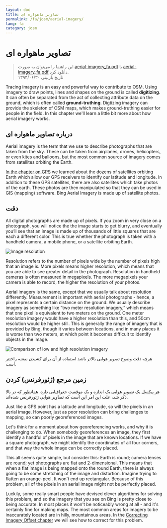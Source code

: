 ```yaml
---
layout: doc
title: تصاویر ماهواره ای
permalink: /fa/josm/aerial-imagery/
lang: fa
category: josm
---
```


تصاویر ماهواره ای
================

> این راهنما را می‌توان به صورت [aerial-imagery_fa.odt](/files/aerial-imagery_fa.odt) یا [aerial-imagery_fa.pdf](/files/aerial-imagery_fa.pdf) دانلود کرد.  
> تاریخ بازبینی ۱۳۹۴/۰۶/۳۰  

Tracing imagery is an easy and powerful way to contribute to OSM. Using imagery to draw points, lines and shapes on the ground is called **digitizing**. It can often be separated from the act of collecting attribute data on the ground, which is often called **ground-truthing**. Digtizing imagery can provide the skeleton of OSM maps, which makes ground-truthing easier for people in the field. In this chapter we'll learn a little bit more about how aerial imagery works.  

درباره تصاویر ماهواره ای
-------------

Aerial imagery is the term that we use to describe photographs that are taken from the sky. These can be taken from airplanes, drones, helicopters, or even kites and balloons, but the most common source of imagery comes from satellites orbiting the Earth.  

[In the chapter on GPS](/en/mobile-mapping/using-gps) we learned about the dozens of satellites orbiting Earth which allow our GPS receivers to identify our latitude and longitude. In addition to these GPS satellites, there are also satellites which take photos of the earth. These photos are then manipulated so that they can be used in GIS (mapping) software. Bing Aerial Imagery is made up of satellite photos.  

دقت
----------

All digital photographs are made up of pixels.  If you zoom in very close on a photograph, you will notice the the image starts to get blurry, and eventually you’ll see that an image is made up of thousands of little squares that are each a different color.  This is true whether the photograph is taken with a handheld camera, a mobile phone, or a satellite orbiting Earth.  

![Image resolution][]

Resolution refers to the number of pixels wide by the number of pixels high that an image is.  More pixels means higher resolution, which means that you are able to see greater detail in the photograph.  Resolution in handheld cameras is often measured in megapixels.  The more megapixels your camera is able to record, the higher the resolution of your photos.  

Aerial imagery is the same, except that we usually talk about resolution differently.  Measurement is important with aerial photographs - hence, a pixel represents a certain distance on the ground.  We usually describe imagery as something like “two meter resolution imagery,” which means that one pixel is equivalent to two meters on the ground.  One meter resolution imagery would have a higher resolution than this, and 50cm resolution would be higher still.  This is generally the range of imagery that is provided by Bing, though it varies between locations, and in many places it is worse than two meters, at which point it becomes difficult to identify objects in the image.  

![Comparison of low and high resolution imagery][]

هرچه دقت وضوح تصویر هوایی بالاتر باشد استفاده از آن برای کشیدن نقشه راحتتر است.  

 زمین مرجع (ژئورفرنس) کردن
---------------

هر پیکسل یک تصویر هوایی یک اندازه‌ و یک موقعیت جغرافیایی دارد،‌  همانطور که در بالا ذکر شد، علت این امر این است که تصاویر هوایی ژئورفرنس شده‌اند.  

Just like a GPS point has a latitude and longitude, so will the pixels in an aerial image. However, just as poor resolution can bring challenges to mapping, so can poorly georeferenced images.  

Let's think for a moment about how georeferencing works, and why it is challenging to do. When somebody georeferences an image, they first identify a handful of pixels in the image that are known locations. If we have a square photograph, we might identify the coordinates of all four corners, and that way the whole image can be correctly placed.  

This all seems quite simple, but consider this: Earth is round; camera lenses are round; yet photographs are flat and 2-dimensional. This means that when a flat image is being mapped onto the round Earth, there is always going to be some stretching of the image and distortion. Imagine trying to flatten an orange-peel. It won't end up rectangular. Because of this problem, all of the pixels in an aerial image might not be perfectly placed.  

Luckily, some really smart people have devised clever algorithms for solving this problem, and so the imagery that you see on Bing is pretty close to being accurate. In most places it won't be noticeably wrong at all - and it's certainly fine for making maps. The most common areas for imagery to be inaccurately located are in hilly, mountainous areas. In the [Correcting Imagery Offset chapter](/en/josm/correcting-imagery-offset) we will see how to correct for this problem.  

[Image resolution]: /images/josm/orange-resolution.png
[Comparison of low and high resolution imagery]: /images/josm/low-res-high-res.png